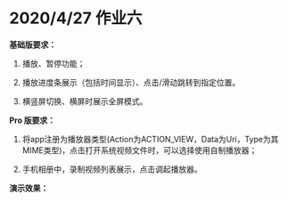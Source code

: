 # 2020/4/27 作业六

**基础版要求：**

1. 播放、暂停功能；

2. 播放进度条展示（包括时间显示）、点击/滑动跳转到指定位置。

3. 横竖屏切换、横屏时展示全屏模式。

**Pro 版要求：**

1. 将app注册为播放器类型(Action为ACTION_VIEW，Data为Uri，Type为其MIME类型)，点击打开系统视频文件时，可以选择使用自制播放器；

2. 手机相册中，录制视频列表展示，点击调起播放器。

**演示效果：**